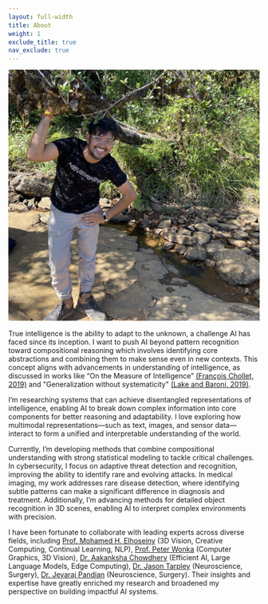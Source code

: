 ```yaml
---
layout: full-width
title: About
weight: 1
exclude_title: true
nav_exclude: true
---
```


<img class="headshot" src="assets/img/headshot-v2.jpg">

True intelligence is the ability to adapt to the unknown, a challenge AI has faced since its inception. I want to push AI beyond pattern recognition toward compositional reasoning which involves identifying core abstractions and combining them to make sense even in new contexts. This concept aligns with advancements in understanding of intelligence, as discussed in works like “On the Measure of Intelligence” [(François Chollet, 2019)](https://arxiv.org/abs/1911.01547) and "Generalization without systematicity" [(Lake and Baroni, 2019)](https://arxiv.org/abs/1711.00350). 

I’m researching systems that can achieve disentangled representations of intelligence, enabling AI to break down complex information into core components for better reasoning and adaptability. I love exploring how multimodal representations—such as text, images, and sensor data—interact to form a unified and interpretable understanding of the world.

Currently, I’m developing methods that combine compositional understanding with strong statistical modeling to tackle critical challenges. In cybersecurity, I focus on adaptive threat detection and recognition, improving the ability to identify rare and evolving attacks. In medical imaging, my work addresses rare disease detection, where identifying subtle patterns can make a significant difference in diagnosis and treatment. Additionally, I’m advancing methods for detailed object recognition in 3D scenes, enabling AI to interpret complex environments with precision.

I have been fortunate to collaborate with leading experts across diverse fields, including [Prof. Mohamed H. Elhoseiny](http://www.mohamed-elhoseiny.com/) (3D Vision, Creative Computing, Continual Learning, NLP), [Prof. Peter Wonka](https://peterwonka.net/) (Computer Graphics, 3D Vision), [Dr. Aakanksha Chowdhery](https://www.achowdhery.com/) (Efficient AI, Large Language Models, Edge Computing), [Dr. Jason Tarpley](https://www.pacificneuroscienceinstitute.org/people/jason-tarpley/) (Neuroscience, Surgery), [Dr. Jeyaraj Pandian](https://www.linkedin.com/in/jeyaraj-pandian-5a207b1b6?originalSubdomain=in) (Neuroscience, Surgery). Their insights and expertise have greatly enriched my research and broadened my perspective on building impactful AI systems.
